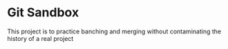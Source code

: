 # Git  Sandbox

This project is to practice banching and merging without contaminating the history of a real project
